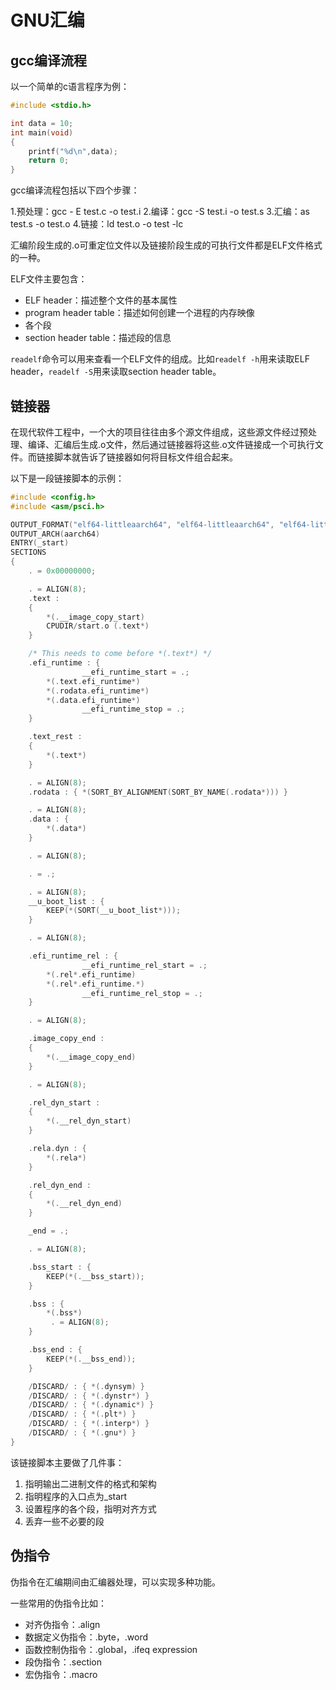 # GNU汇编

## gcc编译流程

以一个简单的c语言程序为例：

```C title="test.c"
#include <stdio.h>

int data = 10;
int main(void)
{
    printf("%d\n",data);
    return 0;
}
```

gcc编译流程包括以下四个步骤：

1.预处理：gcc - E test.c -o test.i
2.编译：gcc -S test.i -o test.s
3.汇编：as test.s -o test.o
4.链接：ld test.o -o test -lc

汇编阶段生成的.o可重定位文件以及链接阶段生成的可执行文件都是ELF文件格式的一种。

ELF文件主要包含：

- ELF header：描述整个文件的基本属性 
- program header table：描述如何创建一个进程的内存映像
- 各个段
- section header table：描述段的信息

`readelf`命令可以用来查看一个ELF文件的组成。比如`readelf -h`用来读取ELF header，`readelf -S`用来读取section header table。

## 链接器

在现代软件工程中，一个大的项目往往由多个源文件组成，这些源文件经过预处理、编译、汇编后生成.o文件，然后通过链接器将这些.o文件链接成一个可执行文件。而链接脚本就告诉了链接器如何将目标文件组合起来。

以下是一段链接脚本的示例：

```C title="u-boot.lds"
#include <config.h>
#include <asm/psci.h>

OUTPUT_FORMAT("elf64-littleaarch64", "elf64-littleaarch64", "elf64-littleaarch64")
OUTPUT_ARCH(aarch64)
ENTRY(_start)
SECTIONS
{
	. = 0x00000000;

	. = ALIGN(8);
	.text :
	{
		*(.__image_copy_start)
		CPUDIR/start.o (.text*)
	}

	/* This needs to come before *(.text*) */
	.efi_runtime : {
                __efi_runtime_start = .;
		*(.text.efi_runtime*)
		*(.rodata.efi_runtime*)
		*(.data.efi_runtime*)
                __efi_runtime_stop = .;
	}

	.text_rest :
	{
		*(.text*)
	}

	. = ALIGN(8);
	.rodata : { *(SORT_BY_ALIGNMENT(SORT_BY_NAME(.rodata*))) }

	. = ALIGN(8);
	.data : {
		*(.data*)
	}

	. = ALIGN(8);

	. = .;

	. = ALIGN(8);
	__u_boot_list : {
		KEEP(*(SORT(__u_boot_list*)));
	}

	. = ALIGN(8);

	.efi_runtime_rel : {
                __efi_runtime_rel_start = .;
		*(.rel*.efi_runtime)
		*(.rel*.efi_runtime.*)
                __efi_runtime_rel_stop = .;
	}

	. = ALIGN(8);

	.image_copy_end :
	{
		*(.__image_copy_end)
	}

	. = ALIGN(8);

	.rel_dyn_start :
	{
		*(.__rel_dyn_start)
	}

	.rela.dyn : {
		*(.rela*)
	}

	.rel_dyn_end :
	{
		*(.__rel_dyn_end)
	}

	_end = .;

	. = ALIGN(8);

	.bss_start : {
		KEEP(*(.__bss_start));
	}

	.bss : {
		*(.bss*)
		 . = ALIGN(8);
	}

	.bss_end : {
		KEEP(*(.__bss_end));
	}

	/DISCARD/ : { *(.dynsym) }
	/DISCARD/ : { *(.dynstr*) }
	/DISCARD/ : { *(.dynamic*) }
	/DISCARD/ : { *(.plt*) }
	/DISCARD/ : { *(.interp*) }
	/DISCARD/ : { *(.gnu*) }
}
```

该链接脚本主要做了几件事：

1. 指明输出二进制文件的格式和架构
2. 指明程序的入口点为_start
3. 设置程序的各个段，指明对齐方式
4. 丢弃一些不必要的段

## 伪指令

伪指令在汇编期间由汇编器处理，可以实现多种功能。

一些常用的伪指令比如：

- 对齐伪指令：.align
- 数据定义伪指令：.byte，.word
- 函数控制伪指令：.global，.ifeq expression
- 段伪指令：.section
- 宏伪指令：.macro



